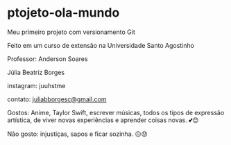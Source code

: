 # ptojeto-ola-mundo
 Meu primeiro projeto com versionamento Git

Feito em um curso de extensão na Universidade Santo Agostinho 

Professor: Anderson Soares

Júlia Beatriz Borges

instagram: juuhstme

contato: juliabborgesc@gmail.com 

Gostos: Anime, Taylor Swift, escrever músicas, todos os tipos de expressão artística, de viver novas experiências e aprender coisas novas. 💕😊

Não gosto: injustiças, sapos e ficar sozinha. 😖😟